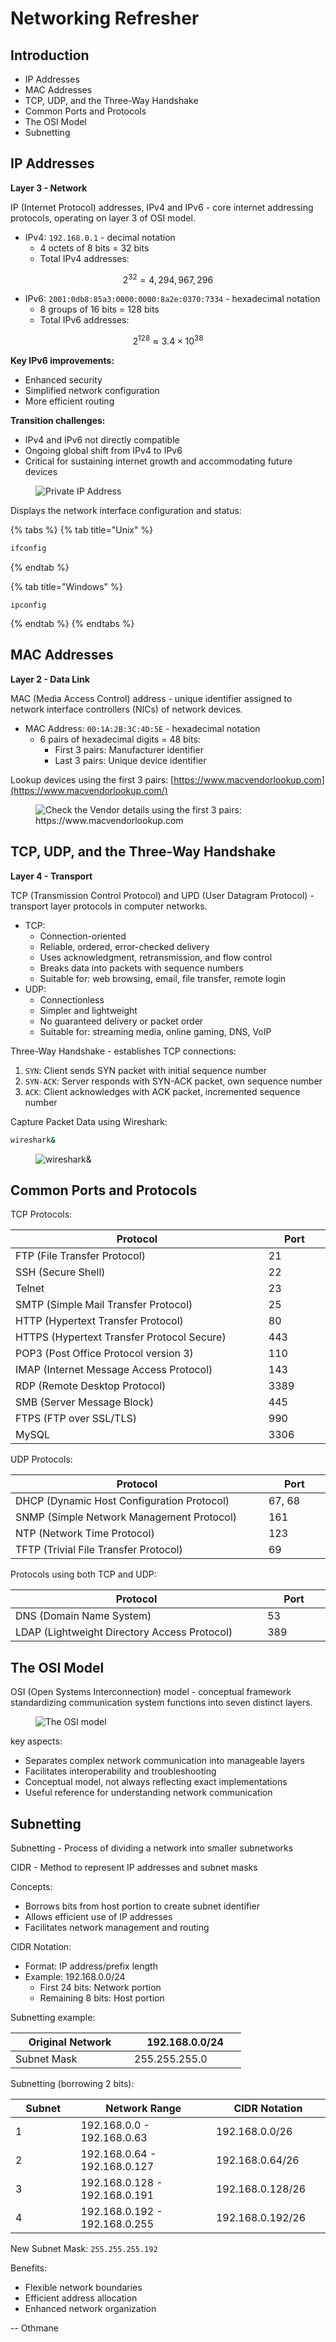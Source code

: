 # Networking Refresher

## Introduction

* IP Addresses
* MAC Addresses
* TCP, UDP, and the Three-Way Handshake
* Common Ports and Protocols
* The OSI Model
* Subnetting



## IP Addresses

**Layer 3 - Network**

IP (Internet Protocol) addresses, IPv4 and IPv6 - core internet addressing protocols, operating on layer 3 of OSI model.

* IPv4: `192.168.0.1` - decimal notation
  * 4 octets of 8 bits = 32 bits
  * Total IPv4 addresses:

$$
2^{32} = 4,294,967,296
$$

* IPv6: `2001:0db8:85a3:0000:0000:8a2e:0370:7334` - hexadecimal notation
  * 8 groups of 16 bits = 128 bits
  * Total IPv6 addresses:

$$
2^{128} ≈ 3.4 × 10^{38}
$$

**Key IPv6 improvements:**

* Enhanced security
* Simplified network configuration
* More efficient routing

**Transition challenges:**

* IPv4 and IPv6 not directly compatible
* Ongoing global shift from IPv4 to IPv6
* Critical for sustaining internet growth and accommodating future devices



<figure><img src="../../../.gitbook/assets/image (30).png" alt="Private IP Address"><figcaption></figcaption></figure>



Displays the network interface configuration and status:

{% tabs %}
{% tab title="Unix" %}
```sh
ifconfig
```
{% endtab %}

{% tab title="Windows" %}
```batch
ipconfig
```
{% endtab %}
{% endtabs %}



## MAC Addresses

**Layer 2 - Data Link**

MAC (Media Access Control) address - unique identifier assigned to network interface controllers (NICs) of network devices.

* MAC Address: `00:1A:2B:3C:4D:5E` - hexadecimal notation
  * 6 pairs of hexadecimal digits = 48 bits:
    * First 3 pairs: Manufacturer identifier
    * Last 3 pairs: Unique device identifier



Lookup devices using the first 3 pairs: [https://www.macvendorlookup.com](https://www.macvendorlookup.com/)

<figure><img src="../../../.gitbook/assets/image.png" alt="Check the Vendor details using the first 3 pairs: https://www.macvendorlookup.com"><figcaption></figcaption></figure>



## TCP, UDP, and the Three-Way Handshake

**Layer 4 - Transport**

TCP (Transmission Control Protocol) and UPD (User Datagram Protocol) - transport layer protocols in computer networks.

* TCP:
  * Connection-oriented
  * Reliable, ordered, error-checked delivery
  * Uses acknowledgment, retransmission, and flow control
  * Breaks data into packets with sequence numbers
  * Suitable for: web browsing, email, file transfer, remote login
* UDP:
  * Connectionless
  * Simpler and lightweight
  * No guaranteed delivery or packet order
  * Suitable for: streaming media, online gaming, DNS, VoIP

Three-Way Handshake - establishes TCP connections:

1. `SYN`: Client sends SYN packet with initial sequence number
2. `SYN-ACK`: Server responds with SYN-ACK packet, own sequence number
3. `ACK`: Client acknowledges with ACK packet, incremented sequence number



Capture Packet Data using Wireshark:

```sh
wireshark&
```

<figure><img src="../../../.gitbook/assets/image (1).png" alt="wireshark&#x26;"><figcaption></figcaption></figure>



## Common Ports and Protocols

TCP Protocols:

<table><thead><tr><th width="417">Protocol</th><th width="87">Port</th></tr></thead><tbody><tr><td>FTP (File Transfer Protocol)</td><td>21</td></tr><tr><td>SSH (Secure Shell)</td><td>22</td></tr><tr><td>Telnet</td><td>23</td></tr><tr><td>SMTP (Simple Mail Transfer Protocol)</td><td>25</td></tr><tr><td>HTTP (Hypertext Transfer Protocol)</td><td>80</td></tr><tr><td>HTTPS (Hypertext Transfer Protocol Secure)</td><td>443</td></tr><tr><td>POP3 (Post Office Protocol version 3)</td><td>110</td></tr><tr><td>IMAP (Internet Message Access Protocol)</td><td>143</td></tr><tr><td>RDP (Remote Desktop Protocol)</td><td>3389</td></tr><tr><td>SMB (Server Message Block)</td><td>445</td></tr><tr><td>FTPS (FTP over SSL/TLS)</td><td>990</td></tr><tr><td>MySQL</td><td>3306</td></tr></tbody></table>



UDP Protocols:

<table><thead><tr><th width="417">Protocol</th><th width="88">Port</th></tr></thead><tbody><tr><td>DHCP (Dynamic Host Configuration Protocol)</td><td>67, 68</td></tr><tr><td>SNMP (Simple Network Management Protocol)</td><td>161</td></tr><tr><td>NTP (Network Time Protocol)</td><td>123</td></tr><tr><td>TFTP (Trivial File Transfer Protocol)</td><td>69</td></tr></tbody></table>



Protocols using both TCP and UDP:

<table><thead><tr><th width="416">Protocol</th><th width="90">Port</th></tr></thead><tbody><tr><td>DNS (Domain Name System)</td><td>53</td></tr><tr><td>LDAP (Lightweight Directory Access Protocol)</td><td>389</td></tr></tbody></table>



## The OSI Model

OSI (Open Systems Interconnection) model - conceptual framework standardizing communication system functions into seven distinct layers.

<figure><img src="../../../.gitbook/assets/image (2).png" alt="The OSI model"><figcaption></figcaption></figure>

key aspects:

* Separates complex network communication into manageable layers
* Facilitates interoperability and troubleshooting
* Conceptual model, not always reflecting exact implementations
* Useful reference for understanding network communication



## Subnetting

Subnetting - Process of dividing a network into smaller subnetworks

CIDR - Method to represent IP addresses and subnet masks



Concepts:

* Borrows bits from host portion to create subnet identifier
* Allows efficient use of IP addresses
* Facilitates network management and routing



CIDR Notation:

* Format: IP address/prefix length
* Example: 192.168.0.0/24
  * First 24 bits: Network portion
  * Remaining 8 bits: Host portion



Subnetting example:

<table><thead><tr><th width="174">Original Network</th><th width="163">192.168.0.0/24</th></tr></thead><tbody><tr><td>Subnet Mask</td><td>255.255.255.0</td></tr></tbody></table>

Subnetting (borrowing 2 bits):

<table><thead><tr><th width="106">Subnet</th><th width="246">Network Range</th><th width="180">CIDR Notation</th></tr></thead><tbody><tr><td>1</td><td>192.168.0.0 - 192.168.0.63</td><td>192.168.0.0/26</td></tr><tr><td>2</td><td>192.168.0.64 - 192.168.0.127</td><td>192.168.0.64/26</td></tr><tr><td>3</td><td>192.168.0.128 - 192.168.0.191</td><td>192.168.0.128/26</td></tr><tr><td>4</td><td>192.168.0.192 - 192.168.0.255</td><td>192.168.0.192/26</td></tr></tbody></table>

New Subnet Mask: `255.255.255.192`



Benefits:

* Flexible network boundaries
* Efficient address allocation
* Enhanced network organization







\-- Othmane



